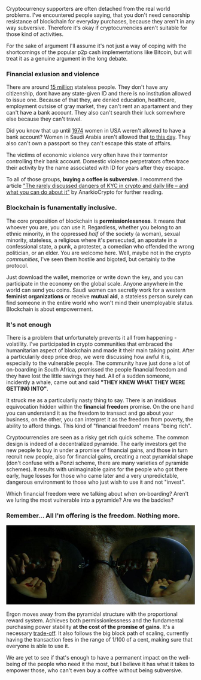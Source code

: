 Cryptocurrency supporters are often detached from the real world problems. I've encountered people saying, that you don't need censorship resistance of blockchain for everyday purchases, because they aren't in any way subversive. Therefore it's okay if cryptocurrencies aren't suitable for those kind of activities.

For the sake of argument I'll assume it's not just a way of coping with the shortcomings of the popular p2p cash implementations like Bitcoin, but will treat it as a genuine argument in the long debate.

### Financial exlusion and violence

There are around [15 million](https://www.institutesi.org/what-is-statelessness) stateless people. They don't have any citizenship, dont have any state-given ID and there is no institution allowed to issue one. Because of that they, are denied education, healthcare, employment outsise of gray market, they can't rent an apartament and they can't have a bank account. They also can't search their luck somewhere else because they can't travel.

Did you know that up until [1974](https://www.forbes.com/advisor/banking/when-could-women-open-a-bank-account/) women in USA weren't allowed to have a bank account? Women in Saudi Arabia aren't allowed that [to this day](https://timesofindia.indiatimes.com/world/rest-of-world/ten-things-saudi-women-still-cannot-do/articleshow/64727983.cms). They also can't own a passport so they can't escape this state of affairs. 

The victims of economic violence very often have their tormentor controlling their bank account. Domestic violence perpetrators often trace their activity by the name associated with ID for years after they escape.

To all of those groups, **buying a coffee is subversive**. I recommend the article ["The rarely discussed dangers of KYC in crypto and daily life – and what you can do about it"](https://anarkiocrypto.medium.com/the-rarely-discussed-dangers-of-kyc-in-crypto-and-daily-life-and-what-you-can-do-about-it-20f2b5894439) by AnarkioCrypto for further reading.


### Blockchain is funamentally inclusive.

The core proposition of blockchain is **permissionlessness**. It means that whoever you are, you can use it. Regardless, whether you belong to an ethnic minority, in the oppressed *half* of the society (a woman), sexual minority, stateless, a religious where it's persecuted, an apostate in a confessional state, a punk, a protester, a comedian who offended the wrong politician, or an elder. You are welcome here. Well, maybe not in the crypto *communities*, I've seen them hostile and bigoted, but certainly to the protocol.

Just download the wallet, memorize or write down the key, and you can participate in the economy on the global scale. Anyone anywhere in the world can send you coins. Saudi women can secretly work for a western **feminist organizations** or receive **mutual aid**, a stateless person surely can find someone in the entire world who won't mind their unemployable status. Blockchain is about empowerment.

### It's not enough

There is a problem that unfortunately prevents it all from happening - volatility. I've participated in crypto communities that embraced the humanitarian aspect of blockchain and made it their main talking point. After a particularily deep price drop, we were discussing how awful it is, especially to the vulnerable people. The community have just done a lot of on-boarding in South Africa, promissed the people financial freedom and they have lost the little savings they had. All of a sudden someone, incidently a whale, came out and said **"THEY KNEW WHAT THEY WERE GETTING INTO"**.

It struck me as a particularily nasty thing to say. There is an insidious equivocation hidden within the **financial freedom** promise. On the one hand you can understand it as the freedom to transact and go about your business, on the other, you can interpret it as the freedom from poverty, the ability to afford things. This kind of "financial freedom" means "being rich".

Cryptocurrencies are seen as a risky get rich quick scheme. The common design is indeed of a decentralized pyramide. The early investors get the new people to buy in under a promise of financial gains, and those in turn recruit new people, also for financial gains, creating a neat pyramidal shape (don't confuse with a Ponzi scheme, there are many varieties of pyramide schemes). It results with unimaginable gains for the people who got there early, huge losses for those who came later and a very unpredictable, dangerous environment to those who just wish to use it and not "invest".

Which financial freedom were we talking about when on-boarding? Aren't we luring the most vulnerable into a pyramide? Are we the baddies?

### Remember... All I'm offering is the freedom. Nothing more.
![Morpheus](../images/red_or_blue.jpg)

Ergon moves away from the pyramidal structure with the proportional reward system. Achieves both permissionlessness and the fundamental purchasing power stability **at the cost of the promise of gains**. It's a necessary [trade-off](https://www.investopedia.com/terms/r/riskreturntradeoff.asp). It also follows the big block path of scaling, currently having the transaction fees in the range of 1/100 of a cent, making sure that everyone is able to use it.

We are yet to see if that's enough to have a permanent impact on the well-being of the people who need it the most, but I believe it has what it takes to empower those, who can't even buy a coffee without being subversive.





